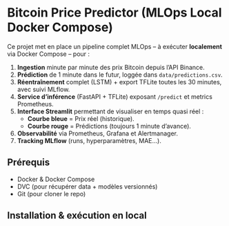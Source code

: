 # Bitcoin Price Predictor (MLOps Local Docker Compose)

Ce projet met en place un pipeline complet MLOps – à exécuter **localement** via Docker Compose – pour :

1. **Ingestion** minute par minute des prix Bitcoin depuis l’API Binance.  
2. **Prédiction** de 1 minute dans le futur, loggée dans `data/predictions.csv`.  
3. **Réentraînement** complet (LSTM) + export TFLite toutes les 30 minutes, avec suivi MLflow.  
4. **Service d’inférence** (FastAPI + TFLite) exposant `/predict` et metrics Prometheus.  
5. **Interface Streamlit** permettant de visualiser en temps quasi réel :  
   - **Courbe bleue** = Prix réel (historique).  
   - **Courbe rouge** = Prédictions (toujours 1 minute d’avance).  
6. **Observabilité** via Prometheus, Grafana et Alertmanager.  
7. **Tracking MLflow** (runs, hyperparamètres, MAE…).  

## Prérequis

- Docker & Docker Compose  
- DVC (pour récupérer data + modèles versionnés)  
- Git (pour cloner le repo)  

## Installation & exécution en local


